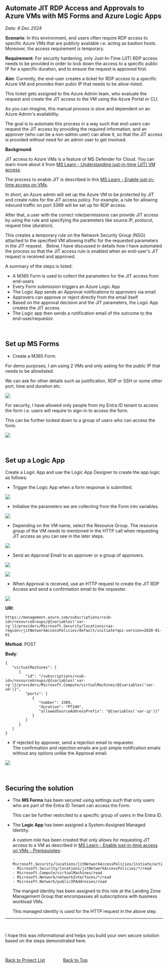 

## Automate JIT RDP Access and Approvals to Azure VMs with MS Forms and Azure Logic Apps  
_Date: 6 Dec 2024_

**Scenario**: In this environment, end users often require RDP access to specific Azure VMs that are publicly available i.e. acting as bastion hosts. Moreover, the access requirement is temporary. 

**Requirement**: For security hardening, only Just-In-Time (JIT) RDP access needs to be provided in order to lock down the access to a specific public IP for a specific duration, and to ensure the request is approved first.

**Aim**: 
Currently, the end-user creates a ticket for RDP access to a specific Azure VM and provides their pubic IP that needs to be allow-listed. 

This ticket gets assigned to the Azure Admin team, who evaluate the request and create the JIT access to the VM using the Azure Portal or CLI. 

As you can imagine, this manual process is slow and dependent on an Azure Admin's availability.

The goal is to automate this process in a way such that end-users can request the JIT access by providing the required information, and an approver (who can be a non-admin user) can allow it, so that the JIT access is provided without need for an admin user to get involved. 

**Background**: 

JIT access to Azure VMs is a feature of MS Defender for Cloud. You can learn more about it from [MS Learn - Understanding just-in-time (JIT) VM access](https://learn.microsoft.com/en-us/azure/defender-for-cloud/just-in-time-access-overview?tabs=defender-for-container-arch-aks).

The process to enable JIT is described in this [MS Learn - Enable just-in-time access on VMs](https://learn.microsoft.com/en-us/azure/defender-for-cloud/just-in-time-access-usage). 

In short, an Azure admin will set up the Azure VM to be protected by JIT and create rules for the JIT access policy. For example, a rule for allowing inbound traffic on port 3389 will be set up for RDP access. 

After that, a user with the correct role/permissions can provide JIT access by using the rule and specifying the parameters like source IP, protocol, request time (duration).

This creates a temporary rule on the Network Security Group (NSG) attached to the specified VM allowing traffic for the requested parameters in the JIT request. 
&nbsp; 
Below, I have discussed in details how I have automated the process so that the JIT access rule is enabled when an end-user's JIT request is received and approved.

A summary of the steps is listed:
   - A M365 Form is used to collect the parameters for the JIT access from end-users
   - Every Form submission triggers an Azure Logic App
   - The Logic App sends an Approval notifications to approvers via email
   - Approvers can approve or reject directly from the email itself
   - Based on the approval decision and the JIT parameters, the Logic App creates the JIT access 
   - The Logic app then sends a notification email of the outcome to the end-user/requestor.

&nbsp;

## Set up MS Forms 

- Create a M365 Form. 

For demo purposes, I am using 2 VMs and only asking for the public IP that needs to be allowlisted. 

We can ask for other details such as justification, RDP or SSH or some other port, time and duration etc. 

   ![](/assets/img/projects/jit_access/ms-form-fields.png)

For security, I have allowed only people from my Entra ID tenant to access the form i.e. users will require to sign-in to access the form. 

This can be further locked down to a group of users who can access the form. 

   ![](/assets/img/projects/jit_access/ms-form-settings.png)

&nbsp; 

## Set up a Logic App

Create a Logic App and use the Logic App Designer to create the app logic as follows:

- Trigger the Logic App when a form response is submitted. 

![](/assets/img/projects/jit_access/logic-app-trigger.png)

- Initialise the parameters we are collecting from the Form into variables.

![](/assets/img/projects/jit_access/logic-app-vars.png)

- Depending on the VM name, select the Resource Group. 
   The resource group of the VM needs to mentioned in the HTTP call when requesting JIT access as you can see in the later steps.

![](/assets/img/projects/jit_access/logic-app-set-rg.png)

- Send an Approval Email to an approver or a group of approvers.

![](/assets/img/projects/jit_access/logic-app-approval.png)

![](/assets/img/projects/jit_access/logic-app-approval-details.png)

- When Approval is received, use an HTTP request to create the JIT RDP Access and send a confirmation email to the requester.

![](/assets/img/projects/jit_access/logic-app-http.png)

**URI**:
```
https://management.azure.com/subscriptions/<sub-id>/resourceGroups/@{variables('var-rg')}/providers/Microsoft.Security/locations/<az-region>/jitNetworkAccessPolicies/default/initiate?api-version=2020-01-01
```

**Method**: POST

**Body**:
```
{
   "virtualMachines": [
      {
         "id": "/subscriptions/<sub-id>/resourceGroups/@{variables('var-rg')}/providers/Microsoft.Compute/virtualMachines/@{variables('var-vm')}",
         "ports": [
            {
               "number": 3389,
               "duration": "PT24H",
               "allowedSourceAddressPrefix": "@{variables('var-ip')}"
            }
         ]
      }
   ]  
}
```

- If rejected by approver, send a rejection email to requester.    
The confirmation and rejection emails are just simple notification emails without any options unlike the Approval email.

![](/assets/img/projects/jit_access/logic-app-rejection.png)

&nbsp;

## Securing the solution

   - The **MS Forms** has been secured using settings such that only users who are part of the Entra ID Tenant can access the Form.

     This can be further restrcited to a specific group of users in the Entra ID.

   - The **Logic App** has been assigned a System-Assigned Managed Identity.
     
     A custom role has been created that only allows for requesting JIT access to a VM as described in [MS Learn - Enable just-in-time access on VMs - Prerequisites](https://learn.microsoft.com/en-us/azure/defender-for-cloud/just-in-time-access-usage#prerequisites):

      ```
      - Microsoft.Security/locations/jitNetworkAccessPolicies/initiate/action
      - Microsoft.Security/locations/jitNetworkAccessPolicies/*/read
      - Microsoft.Compute/virtualMachines/read
      - Microsoft.Network/networkInterfaces/*/read
      - Microsoft.Network/publicIPAddresses/read
      ```

      The manged identity has been assigned to this role at the Landing Zone Management Group that encompasses all subscriptions with business workload VMs.   

      This managed identity is used for the HTTP request in the above step.
 
---
&nbsp;    

I hope this was informational and helps you build your own secure solution based on the steps demonstrated here. 

&nbsp;

[Back to Project List](../projects) &emsp; &emsp; &emsp; [Back to Top](#top)